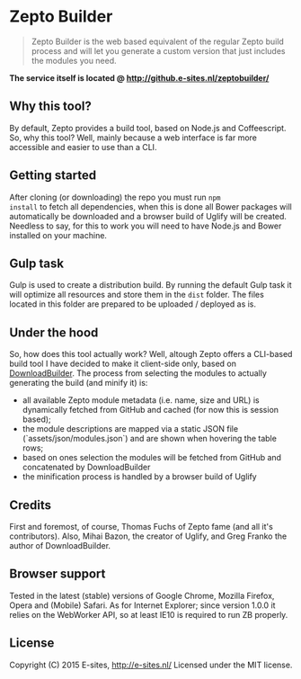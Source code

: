 Zepto Builder
====
<blockquote>
	<p>Zepto Builder is the web based equivalent of the regular Zepto build process and will let you generate a custom version that just includes the modules you need.</p>
</blockquote>

<strong>The service itself is located @ http://github.e-sites.nl/zeptobuilder/</strong>

## Why this tool?
By default, Zepto provides a build tool, based on Node.js and Coffeescript. So, why this tool? Well, mainly because a web interface is far more accessible and easier to use than a CLI.

## Getting started
After cloning (or downloading) the repo you must run <code>npm install</code> to fetch all dependencies, when this is done all Bower packages will automatically be downloaded and a browser build of Uglify will be created. Needless to say, for this to work you will need to have Node.js and Bower installed on your machine.

## Gulp task
Gulp is used to create a distribution build. By running the default Gulp task it will optimize all resources and store them in the <code>dist</code> folder. The files located in this folder are prepared to be uploaded / deployed as is.

## Under the hood
So, how does this tool actually work? Well, altough Zepto offers a CLI-based build tool I have decided to make it client-side only, based on <a href="https://github.com/gfranko/DownloadBuilder.js">DownloadBuilder</a>. The process from selecting the modules to actually generating the build (and minify it) is:
<ul>
	<li>all available Zepto module metadata (i.e. name, size and URL) is dynamically fetched from GitHub and cached (for now this is session based);</li>
	<li>the module descriptions are mapped via a static JSON file (`assets/json/modules.json`) and are shown when hovering the table rows;</li>
	<li>based on ones selection the modules will be fetched from GitHub and concatenated by DownloadBuilder</li>
	<li>the minification process is handled by a browser build of Uglify</li>
</ul>

## Credits
First and foremost, of course, Thomas Fuchs of Zepto fame (and all it's contributors). Also, Mihai Bazon, the creator of Uglify, and Greg Franko the author of DownloadBuilder.

## Browser support
Tested in the latest (stable) versions of Google Chrome, Mozilla Firefox, Opera and (Mobile) Safari. As for Internet Explorer; since version 1.0.0 it relies on the WebWorker API, so at least IE10 is required to run ZB properly.

## License
Copyright (C) 2015 E-sites, <a href="http://www.e-sites.nl/">http://e-sites.nl/</a> Licensed under the MIT license.
